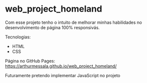 # web_project_homeland

Com esse projeto tenho o intuito de melhorar minhas habilidades no desenvolvimento de página 100% responsivás.

Tecnologias:

- HTML
- CSS

Página no GitHub Pages: https://arthurmessala.github.io/web_project_homeland/

Futuramente pretendo implementar JavaScript no projeto

